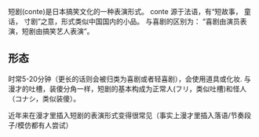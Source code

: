 短剧(conte)是日本搞笑文化的一种表演形式。 conte 源于法语，有“短故事， 童话， 寸剧”之意，形式类似中国国内的小品。
与喜剧的区别为： “喜剧由演员表演，短剧由搞笑艺人表演”。

## 形态

时常5-20分钟（更长的话则会被归类为喜剧或者轻喜剧），会使用道具或化妆.
与漫才的吐槽，装傻分角一样，短剧的基本构成为正常人(フリ，类似吐槽)和怪人（コナシ，类似装傻）。

近年来在漫才里插入短剧的表演形式变得很常见（事实上漫才里插入落语/节奏段子/模仿都有人尝试）

<!--more-->